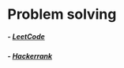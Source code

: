 # Problem solving
##### - [LeetCode](https://leetcode.com/u/mahfuz-prog/)
##### - [Hackerrank](https://www.hackerrank.com/mahfuz_prog/hackos)
